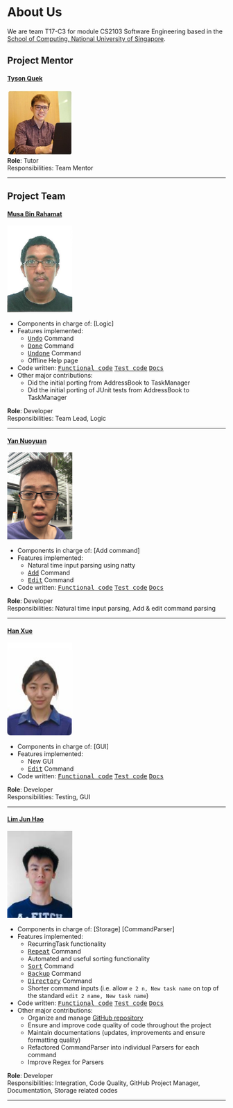 # About Us

We are team T17-C3 for module CS2103 Software Engineering based in the [School of Computing, National University of Singapore](http://www.comp.nus.edu.sg).

## Project Mentor

#### [Tyson Quek](http://github.com/pixelducky)
<img src="images/tyson.jpg" width="150"><br>
**Role**: Tutor <br>
Responsibilities: Team Mentor

-----

## Project Team
  
#### [Musa Bin Rahamat](http://github.com/ghurabah93) 
<img src="images/musa.jpg" width="150"><br>

* Components in charge of: [Logic]
* Features implemented:
   * <kbd>[Undo](UserGuide.md#undo-the-modification--undo)</kbd> Command
   * <kbd>[Done](UserGuide.md#done-a-specific-task--done)</kbd> Command
   * <kbd>[Undone](UserGuide.md#undone-a-specific-task--undone)</kbd> Command
   * Offline Help page
* Code written: <kbd>[Functional code](../collated/main/A0147335E.md)</kbd> <kbd>[Test code](../collated/test/A0147335E.md)</kbd> <kbd>[Docs](../collated/docs/A0147335E.md)</kbd>
* Other major contributions:
  * Did the initial porting from AddressBook to TaskManager
  * Did the initial porting of JUnit tests from AddressBook to TaskManager
  
**Role**: Developer <br>
Responsibilities: Team Lead, Logic

-----

#### [Yan Nuoyuan](http://github.com/nyannnnnnn)
<img src="images/nuoyuan.jpg" width="150"><br>

* Components in charge of: [Add command]
* Features implemented:
   * Natural time input parsing using natty
   * <kbd>[Add](UserGuide.md#adding-a-task-add)</kbd> Command
   * <kbd>[Edit](UserGuide.md#editing-a-task-edit)</kbd> Command
* Code written: <kbd>[Functional code](../collated/main/A0152958R.md)</kbd> <kbd>[Test code](../collated/test/A0152958R.md)</kbd> <kbd>[Docs](../collated/docs/A0152958R.md)</kbd>

**Role**: Developer <br>
Responsibilities: Natural time input parsing, Add & edit command parsing

-----

#### [Han Xue](http://github.com/Hanxnow77)
<img src="images/hanxue.png" width="150"><br>

* Components in charge of: [GUI]
* Features implemented:
   * New GUI
   * <kbd>[Edit](UserGuide.md#editing-a-task-edit)</kbd> Command
* Code written: <kbd>[Functional code](../collated/main/A0133369B.md)</kbd> <kbd>[Test code](../collated/test/A0133369B.md)</kbd> <kbd>[Docs](../collated/docs/A0133369B.md)</kbd>

**Role**: Developer <br>
Responsibilities: Testing, GUI

-----

#### [Lim Jun Hao](http://github.com/evilmtv)
<img src="images/junhao.jpg" width="150"><br>

* Components in charge of: [Storage] [CommandParser]
* Features implemented:
   * RecurringTask functionality
   * <kbd>[Repeat](UserGuide.md#repeat-a-specific-task-at-a-given-interval--repeat)</kbd> Command
   * Automated and useful sorting functionality
   * <kbd>[Sort](UserGuide.md#sorting-tasks--sort-s)</kbd> Command
   * <kbd>[Backup](UserGuide.md#backup--backup-b)</kbd> Command
   * <kbd>[Directory](UserGuide.md#change-working-directory--directory-dir)</kbd> Command
   * Shorter command inputs (i.e. allow `e 2 n, New task name` on top of the standard `edit 2 name, New task name`)
* Code written: <kbd>[Functional code](../collated/main/A0147944U.md)</kbd> <kbd>[Test code](../collated/test/A0147944U.md)</kbd> <kbd>[Docs](../collated/docs/A0147944U.md)</kbd>
* Other major contributions:
  * Organize and manage [GitHub repository](https://github.com/CS2103AUG2016-T17-C3/main)
  * Ensure and improve code quality of code throughout the project
  * Maintain documentations (updates, improvements and ensure formatting quality)
  * Refactored CommandParser into individual Parsers for each command
  * Improve Regex for Parsers

  
**Role**: Developer <br>
Responsibilities: Integration, Code Quality, GitHub Project Manager, Documentation, Storage related codes

-----
